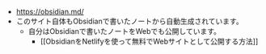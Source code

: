 - https://obsidian.md/
- このサイト自体もObsidianで書いたノートから自動生成されています。
	- 自分はObsidianで書いたノートをWebでも公開しています。
		- [[ObsidianをNetlifyを使って無料でWebサイトとして公開する方法]]